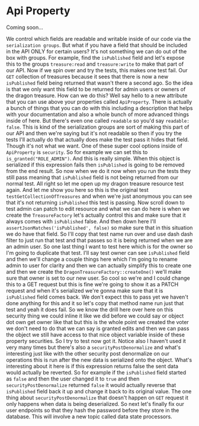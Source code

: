 # Api Property

Coming soon...

We control which fields are readable and writable inside of our code via the `serialization groups`. But what if you have a field that should be included in the API ONLY for certain users? It's not something we can do out of the box with groups. For example, find the `isPublished` field and let's expose this to the groups `treasure:read` and `treasure:write` to make that part of our API. Now if we spin over and try the tests, this makes one test fail. Our `GET` collection of treasures because it sees that there is now a new `isPublished` field being returned that wasn't there a second ago. So the idea is that we only want this field to be returned for admin users or owners of the dragon treasure. How can we do this? Well say hello to a new attribute that you can use above your properties called `ApiProperty`. There is actually a bunch of things that you can do with this including a description that helps with your documentation and also a whole bunch of more advanced things inside of here. But there's even one called `readable` so you'd say `readable: false`. This is kind of the serialization groups are sort of making this part of our API and then we're saying but it's not readable so then if you try the tests I'll actually do that actually does make the test pass it hides that field. Though it's not what we want. One of these super cool options inside of `ApiProperty` is `security`. So for example we can set this to `is_granted("ROLE_ADMIN")`. And this is really simple. When this object is serialized if this expression fails then `isPublished` is going to be removed from the end result. So now when we do it now when you run the tests they still pass meaning that `isPublished` field is not being returned from our normal test. All right so let me open up my dragon treasure resource test again. And let me show you here so this is the original test `testGetCollectionOfTreasures` and when we're just anonymous you can see that it's not returning `isPublished` this test is passing. Now scroll down to test admin can patch to edit resource and what we can do here is when we create the `TreasureFactory` let's actually control this and make sure that it always comes with `isPublished` false. And then down here I'll `assertJsonMatches('isPublished', false)` so make sure that in this situation we do have that field. So I'll copy that test name run over and use dash dash filter to just run that test and that passes so it is being returned when we are an admin user. So one last thing I want to test here which is for the owner so I'm going to duplicate that test. I'll say test owner can see `isPublished` field and then we'll change a couple things here which I'm going to rename admin to user for clarity and then we can actually simplify this to create one and then we create the `DragonTreasureFactory::createOne()` we'll make sure that owner is set to our new user. So cool so we're and I could change this to a GET request but this is fine we're going to show it as a PATCH request and when it's serialized we're gonna make sure that it is `isPublished` field comes back. We don't expect this to pass yet we haven't done anything for this and it so let's copy that method name run just that test and yeah it does fail. So we know the drill here over here on this security thing we could inline it like we did before we could say or object dot own get owner like that but this is the whole point we created the voter we don't need to do that we can say is granted edits and then we can pass the object we still have access to that nice object variable inside of these property securities. So I try to test now got it. Notice also I haven't used it very many times but there's also a `securityPostDenormalize` and what's interesting just like with the other security post denormalize on our operations this is run after the new data is serialized onto the object. What's interesting about it here is if this expression returns false the sent data would actually be reverted. So for example if the `isPublished` field started as `false` and then the user changed it to `true` and then `securityPostDenormalize` returned `false` it would actually reverse that `isPublished` field back it up and change it back to its original value. The one thing about `securityPostDenormalize` that doesn't happen on `GET` request it only happens when data is being deserialized. So next let's finally fix our user endpoints so that they hash the password before they store in the database. This will involve a new topic called data state processors.
